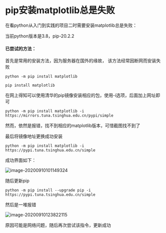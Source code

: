 # pip安装matplotlib总是失败

在看python从入门到实践的项目二时需要安装matplotlib总是失败：

当前python版本是3.8，pip-20.2.2

#### 已尝试的方法：

首先是常用的安装方法，因为服务器在国外的缘故， 该方法经常因断网而安装失败

```
python -m pip install matplotlib
```

```
pip install matplotlib
```

在网上得知可以使用清华的pip镜像安装相应的包，使用-i选项，后面加上网址即可

```
python -m pip install matplotlib -i https://mirrors.tuna.tsinghua.edu.cn/pypi/simple
```

然而，依然是报错，找不到相应的matplotlib版本，可惜截图找不到了

最后将镜像地址更换成功安装

```
python -m pip install matplotlib -i https://pypi.tuna.tsinghua.edu.cn/simple
```

成功界面如下：

![image-20200910101149324](C:\Users\wenju\AppData\Roaming\Typora\typora-user-images\image-20200910101149324.png)

随后更新pip

```
python -m pip install --upgrade pip -i https://pypi.tuna.tsinghua.edu.cn/simple
```

然后是一堆报错

![image-20200910123822115](C:\Users\wenju\AppData\Roaming\Typora\typora-user-images\image-20200910123822115.png)

原因可能是网络问题，随后再次尝试该指令，更新成功